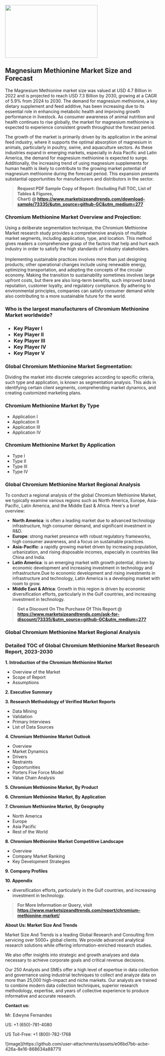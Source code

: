 <p><img class="alignnone size-medium wp-image-20088" src="https://ffe5etoiles.com/wp-content/uploads/2024/12/MST1-300x171.png" alt="" width="300" height="171" /></p><h2>Magnesium Methionine Market Size and Forecast</h2><p>The Magnesium Methionine market size was valued at USD 4.7 Billion in 2022 and is projected to reach USD 7.3 Billion by 2030, growing at a CAGR of 5.9% from 2024 to 2030. The demand for magnesium methionine, a key dietary supplement and feed additive, has been increasing due to its essential role in enhancing metabolic health and improving growth performance in livestock. As consumer awareness of animal nutrition and health continues to rise globally, the market for magnesium methionine is expected to experience consistent growth throughout the forecast period.</p><p>The growth of the market is primarily driven by its application in the animal feed industry, where it supports the optimal absorption of magnesium in animals, particularly in poultry, swine, and aquaculture sectors. As these industries expand in emerging markets, especially in Asia Pacific and Latin America, the demand for magnesium methionine is expected to surge. Additionally, the increasing trend of using magnesium supplements for human health is likely to contribute to the growing market potential of magnesium methionine during the forecast period. This expansion presents substantial opportunities for manufacturers and distributors in the sector.</p></p><blockquote id="" class=""><strong>Request PDF Sample Copy of Report: (Including Full TOC, List of Tables &amp; Figures, Chart)&nbsp;@&nbsp;<strong><a href="https://www.marketsizeandtrends.com/download-sample/73335/&utm_source=github-GC&utm_medium=277" target="_blank">https://www.marketsizeandtrends.com/download-sample/73335/&utm_source=github-GC&utm_medium=277</a></strong></strong></blockquote><h3 id="" class="">Chromium Methionine Market&nbsp;Overview and Projection:</h3><p id="" class="">Using a deliberate segmentation technique, the Chromium Methionine Market research study provides a comprehensive analysis of multiple market segments, including application, type, and location. This method gives readers a comprehensive grasp of the factors that help and hurt each industry in order to satisfy the high standards of industry stakeholders. <br /> <br />Implementing sustainable practices involves more than just designing products; other operational changes include using renewable energy, optimizing transportation, and adopting the concepts of the circular economy. Making the transition to sustainability sometimes involves large upfront costs, but there are also long-term benefits, such improved brand reputation, customer loyalty, and regulatory compliance. By adhering to environmental principles, companies can satisfy consumer demand while also contributing to a more sustainable future for the world.</p><h3 id="" class="">Who is the largest manufacturers of&nbsp;Chromium Methionine Market worldwide?</h3><h3 class=""><p><ul><li>Key Player I </li><li> Key Player II </li><li> Key Player III </li><li> Key Player IV </li><li> Key Player V</li></ul></p></h3><h3 id="" class="">Global&nbsp;Chromium Methionine Market Segmentation:</h3><p id="" class="">Dividing the market into discrete categories according to specific criteria, such type and application, is known as segmentation analysis. This aids in identifying certain client segments, comprehending market dynamics, and creating customized marketing plans.</p><h3 id="" class="">Chromium Methionine Market&nbsp;By Type</h3><p><p><ul><li>Application I</li><li> Application II</li><li> Application III</li><li> Application IV</p></li></ul></p></p><h3 id="" class="">Chromium Methionine Market&nbsp;By Application</h3><p class=""><p><ul><li>Type I</li><li> Type II</li><li> Type III</li><li> Type IV</li></ul></p></p><h3 id="" class="">Global Chromium Methionine Market Regional Analysis</h3><p id="" class="">To conduct a regional analysis of the global Chromium Methionine Market, we typically examine various regions such as North America, Europe, Asia-Pacific, Latin America, and the Middle East &amp; Africa. Here's a brief overview:</p><ul><li><strong>North America</strong>: is often a leading market due to advanced technology infrastructure, high consumer demand, and significant investment in R&amp;D.</li><li><strong>Europe</strong>: strong market presence with robust regulatory frameworks, high consumer awareness, and a focus on sustainable practices.</li><li><strong>Asia-Pacific</strong>: a rapidly growing market driven by increasing population, urbanization, and rising disposable incomes, especially in countries like China and India.</li><li><strong>Latin America</strong>: is an emerging market with growth potential, driven by economic development and increasing investment in technology and infrastructure.Due to economic development and rising investments in infrastructure and technology, Latin America is a developing market with room to grow.</li><li><strong>Middle East &amp; Africa</strong>: Growth in this region is driven by economic diversification efforts, particularly in the Gulf countries, and increasing investment in technology.</li></ul><blockquote id="" class=""><strong>Get a Discount On The Purchase Of This Report @ <strong><a href="https://www.marketsizeandtrends.com/ask-for-discount/73335/&utm_source=github-GC&utm_medium=277" target="_blank">https://www.marketsizeandtrends.com/ask-for-discount/73335/&utm_source=github-GC&utm_medium=277</a></strong></strong></blockquote><h3 id="" class="">Global Chromium Methionine Market Regional Analysis</h3><h3 id="" class="">Detailed TOC of Global Chromium Methionine Market Research Report, 2023-2030</h3><p id="" class=""><strong>1. Introduction of the Chromium Methionine Market</strong></p><ul><li>Overview of the Market</li><li>Scope of Report</li><li>Assumptions</li></ul><p id="" class=""><strong>2. Executive Summary</strong></p><p id="" class=""><strong>3. Research Methodology of Verified Market Reports</strong></p><ul><li>Data Mining</li><li>Validation</li><li>Primary Interviews</li><li>List of Data Sources</li></ul><p id="" class=""><strong>4. Chromium Methionine Market Outlook</strong></p><ul><li>Overview</li><li>Market Dynamics</li><li>Drivers</li><li>Restraints</li><li>Opportunities</li><li>Porters Five Force Model</li><li>Value Chain Analysis</li></ul><p id="" class=""><strong>5. Chromium Methionine Market, By Product</strong></p><p id="" class=""><strong>6. Chromium Methionine Market, By Application</strong></p><p id="" class=""><strong>7. Chromium Methionine Market, By Geography</strong></p><ul><li>North America</li><li>Europe</li><li>Asia Pacific</li><li>Rest of the World</li></ul><p id="" class=""><strong>8. Chromium Methionine Market Competitive Landscape</strong></p><ul><li>Overview</li><li>Company Market Ranking</li><li>Key Development Strategies</li></ul><p id="" class=""><strong>9. Company Profiles</strong></p><p id="" class=""><strong>10. Appendix</strong></p><ul><li>diversification efforts, particularly in the Gulf countries, and increasing investment in technology.</li></ul><blockquote id="" class=""><strong>For More Information or Query, visit <strong><strong><a href="https://www.marketsizeandtrends.com/report/chromium-methionine-market/" target="_blank">https://www.marketsizeandtrends.com/report/chromium-methionine-market/</a></strong></strong></strong></blockquote><p id="" class=""><strong>About Us: Market Size And Trends</strong></p><p id="" class="">Market Size And Trends is a leading Global Research and Consulting firm servicing over 5000+ global clients. We provide advanced analytical research solutions while offering information-enriched research studies.</p><p id="" class="">We also offer insights into strategic and growth analyses and data necessary to achieve corporate goals and critical revenue decisions.</p><p id="" class="">Our 250 Analysts and SMEs offer a high level of expertise in data collection and governance using industrial techniques to collect and analyze data on more than 25,000 high-impact and niche markets. Our analysts are trained to combine modern data collection techniques, superior research methodology, expertise, and years of collective experience to produce informative and accurate research.</p><p id="" class=""><strong>Contact us:</strong></p><p id="" class="">Mr. Edwyne Fernandes</p><p id="" class="">US: +1 (650)-781-4080</p><p id="" class="">US Toll-Free: +1 (800)-782-1768</p>
![image](https://github.com/user-attachments/assets/e06bd7bb-acbe-426a-8e16-868634a88771)
